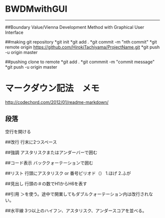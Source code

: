 # BWDMwithGUI
***
##Boundary Value/Vienna Development Method with Graphical User Interface

##making git repository
*git init
*git add .
*git commit -m "nth commit"
*git remote origin https://github.com/HirokiTachiyama/ProjectName.git
*git push -u origin master

##pushing clone to remote
*git add .
*git commmit -m "commit message"
*git push -u origin master

# マークダウン記法　メモ  
<http://codechord.com/2012/01/readme-markdown/>

## 段落
空行を開ける

##改行
行末に2つスペース

##強調
アスタリスクまたはアンダーバーで囲む

##コード表示
バッククォーテーションで囲む

##リスト
行頭にアスタリスク or 番号ピリオド（）
1.ほげ
2.ふが

##見出し
行頭の＃の数でH1からH6を表す

##引用
＞を使う。途中で開業してもダブルクォーテーション内は改行されない。

##水平線
3つ以上のハイフン、アスタリスク、アンダースコアを並べる。
